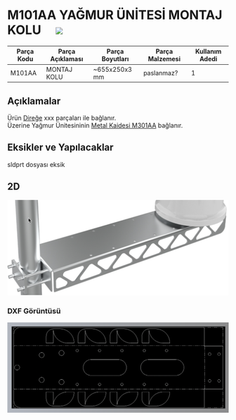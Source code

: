 # M101AA YAĞMUR ÜNİTESİ MONTAJ KOLU  &nbsp; &nbsp; [![](../Diğer/2D/left.png)](../../P101DA-Rain/Readme.md)

| Parça Kodu | Parça Açıklaması             | Parça Boyutları | Parça Malzemesi  | Kullanım Adedi |
|------------|------------------------------|-----------------|------------------|----------------|
| M101AA     | MONTAJ KOLU                  |   ~655x250x3 mm   | paslanmaz?       | 1             |

## Açıklamalar
Ürün [Direğe]() xxx parçaları ile bağlanır. </br>
Üzerine Yağmur Ünitesininin [Metal Kaidesi M301AA](../M301AA/Readme.md) bağlanır. </br>

## Eksikler ve Yapılacaklar
sldprt dosyası eksik


## 2D

![](2D/1.png)
### DXF Görüntüsü
![](2D/2.png)